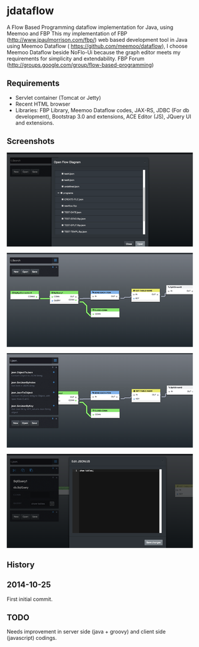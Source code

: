 jdataflow
=========

A Flow Based Programming dataflow implementation for Java, using Meemoo and FBP
This my implementation of FBP (http://www.jpaulmorrison.com/fbp/) web based development tool in Java using Meemoo Dataflow ( https://github.com/meemoo/dataflow), I choose Meemoo Dataflow beside NoFlo-Ui because the graph editor meets my requirements for simplicity and extendability.
FBP Forum (http://groups.google.com/group/flow-based-programming)

Requirements
------------
- Servlet container (Tomcat or Jetty)
- Recent HTML browser
- Libraries: FBP Library, Meemoo Dataflow codes, JAX-RS, JDBC (For db development), Bootstrap 3.0 and extensions, ACE Editor (JS), JQuery UI and extensions. 

Screenshots
-----------
![Open the diagram](https://raw.githubusercontent.com/elhakimz/jdataflow/master/screenshots/screen1.png "")

![Editing diagram](https://raw.githubusercontent.com/elhakimz/jdataflow/master/screenshots/screen2.png "")

![Choose components](https://raw.githubusercontent.com/elhakimz/jdataflow/master/screenshots/screen3.png "")

![Parameter IN editor](https://raw.githubusercontent.com/elhakimz/jdataflow/master/screenshots/screen4.png "")

History
--------
2014-10-25
-----------
First initial commit.

TODO
----
Needs improvement in server side (java + groovy) and client side (javascript)  codings.

